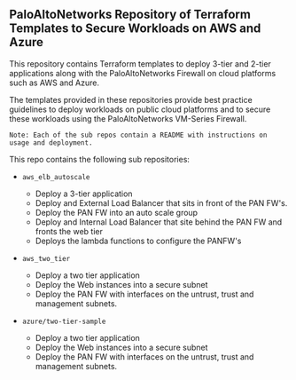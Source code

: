 PaloAltoNetworks Repository of Terraform Templates to Secure Workloads on AWS and Azure
---------------------------------------------------------------------------------------

This repository contains Terraform templates to deploy 3-tier and 2-tier applications along with the PaloAltoNetworks Firewall
on cloud platforms such as AWS and Azure.

The templates provided in these repositories provide best practice guidelines to deploy workloads on public cloud platforms
and to secure these workloads using the PaloAltoNetworks VM-Series Firewall.

``` Note: Each of the sub repos contain a README with instructions on usage and deployment. ```

This repo contains the following sub repositories:

   - ``` aws_elb_autoscale ```

      - Deploy a 3-tier application
      - Deploy and External Load Balancer that sits in front of the PAN FW's.
      - Deploy the PAN FW into an auto scale group
      - Deploy and Internal Load Balancer that site behind the PAN FW and fronts the web tier
      - Deploys the lambda functions to configure the PANFW's

   - ``` aws_two_tier ```

      - Deploy a two tier application
      - Deploy the Web instances into a secure subnet
      - Deploy the PAN FW with interfaces on the untrust, trust and management subnets.

   - ``` azure/two-tier-sample ```

      - Deploy a two tier application
      - Deploy the Web instances into a secure subnet
      - Deploy the PAN FW with interfaces on the untrust, trust and management subnets.
